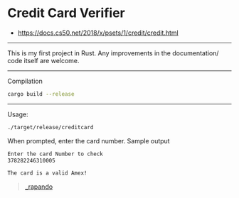 # Credit Card Verifier

- https://docs.cs50.net/2018/x/psets/1/credit/credit.html

---

This is my first project in Rust. Any improvements in the documentation/ code itself are welcome.

---

Compilation

```sh
cargo build --release

```


---

Usage:

```sh
./target/release/creditcard
```

When prompted, enter the card number. Sample output

```sh
Enter the card Number to check
378282246310005

The card is a valid Amex!
```

> [_rapando](https://twitter.com/_rapando)